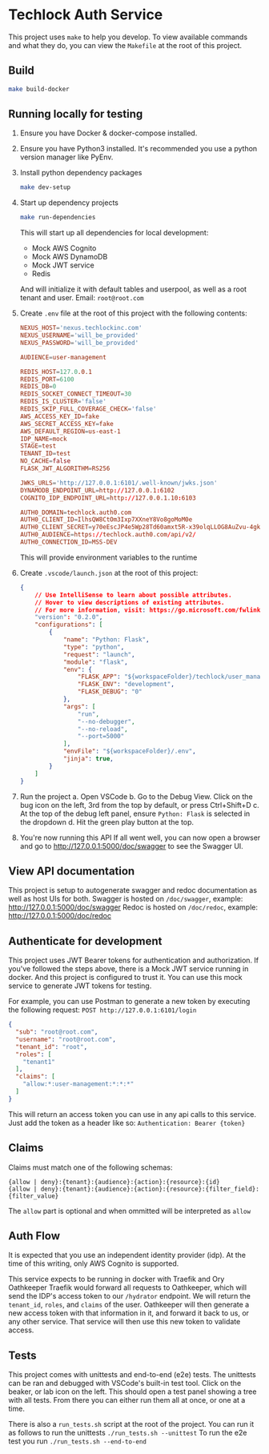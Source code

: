 # Techlock Auth Service

This project uses `make` to help you develop.
To view available commands and what they do, you can view the `Makefile` at the root of this project.

## Build

```bash
make build-docker
```

## Running locally for testing

1. Ensure you have Docker & docker-compose installed.

2. Ensure you have Python3 installed. It's recommended you use a python version manager like PyEnv.

3. Install python dependency packages

    ```bash
    make dev-setup
    ```

4. Start up dependency projects

    ```bash
    make run-dependencies
    ```

    This will start up all dependencies for local development:

    * Mock AWS Cognito
    * Mock AWS DynamoDB
    * Mock JWT service
    * Redis

    And will initialize it with default tables and userpool, as well as a root tenant and user.
    Email: `root@root.com`

5. Create `.env` file at the root of this project with the following contents:

    ```conf
    NEXUS_HOST='nexus.techlockinc.com'
    NEXUS_USERNAME='will_be_provided'
    NEXUS_PASSWORD='will_be_provided'

    AUDIENCE=user-management

    REDIS_HOST=127.0.0.1
    REDIS_PORT=6100
    REDIS_DB=0
    REDIS_SOCKET_CONNECT_TIMEOUT=30
    REDIS_IS_CLUSTER='false'
    REDIS_SKIP_FULL_COVERAGE_CHECK='false'
    AWS_ACCESS_KEY_ID=fake
    AWS_SECRET_ACCESS_KEY=fake
    AWS_DEFAULT_REGION=us-east-1
    IDP_NAME=mock
    STAGE=test
    TENANT_ID=test
    NO_CACHE=false
    FLASK_JWT_ALGORITHM=RS256

    JWKS_URLS='http://127.0.0.1:6101/.well-known/jwks.json'
    DYNAMODB_ENDPOINT_URL=http://127.0.0.1:6102
    COGNITO_IDP_ENDPOINT_URL=http://127.0.0.1.10:6103

    AUTH0_DOMAIN=techlock.auth0.com
    AUTH0_CLIENT_ID=IlhsQW8CtOm3Ixp7XXneY8Vo8goMoM0e
    AUTH0_CLIENT_SECRET=y70eEscJP4e5Wp28Td60amxt5R-x39olqLLOG8AuZvu-4gkUtqZvq6qSUMnqZiwR
    AUTH0_AUDIENCE=https://techlock.auth0.com/api/v2/
    AUTH0_CONNECTION_ID=MSS-DEV
    ```

    This will provide environment variables to the runtime

6. Create `.vscode/launch.json` at the root of this project:

    ```json
    {
        // Use IntelliSense to learn about possible attributes.
        // Hover to view descriptions of existing attributes.
        // For more information, visit: https://go.microsoft.com/fwlink/?linkid=830387
        "version": "0.2.0",
        "configurations": [
            {
                "name": "Python: Flask",
                "type": "python",
                "request": "launch",
                "module": "flask",
                "env": {
                    "FLASK_APP": "${workspaceFolder}/techlock/user_management_service/app.py",
                    "FLASK_ENV": "development",
                    "FLASK_DEBUG": "0"
                },
                "args": [
                    "run",
                    "--no-debugger",
                    "--no-reload",
                    "--port=5000"
                ],
                "envFile": "${workspaceFolder}/.env",
                "jinja": true,
            }
        ]
    }
    ```

7. Run the project
    a. Open VSCode
    b. Go to the Debug View. Click on the bug icon on the left, 3rd from the top by default, or press Ctrl+Shift+D
    c. At the top of the debug left panel, ensure `Python: Flask` is selected in the dropdown
    d. Hit the green play button at the top.

8. You're now running this API
    If all went well, you can now open a browser and go to http://127.0.0.1:5000/doc/swagger to see the Swagger UI.

## View API documentation

This project is setup to autogenerate swagger and redoc documentation as well as host UIs for both.
Swagger is hosted on `/doc/swagger`, example: http://127.0.0.1:5000/doc/swagger
Redoc is hosted on `/doc/redoc`, example: http://127.0.0.1:5000/doc/redoc

## Authenticate for development

This project uses JWT Bearer tokens for authentication and authorization.
If you've followed the steps above, there is a Mock JWT service running in docker. And this project is configured to trust it. You can use this mock service to generate JWT tokens for testing.

For example, you can use Postman to generate a new token by executing the following request:
`POST http://127.0.0.1:6101/login`

```json
{
  "sub": "root@root.com",
  "username": "root@root.com",
  "tenant_id": "root",
  "roles": [
    "tenant1"
  ],
  "claims": [
    "allow:*:user-management:*:*:*"
  ]
}
```

This will return an access token you can use in any api calls to this service.
Just add the token as a header like so: `Authentication: Bearer {token}`

## Claims

Claims must match one of the following schemas:

```
{allow | deny}:{tenant}:{audience}:{action}:{resource}:{id}
{allow | deny}:{tenant}:{audience}:{action}:{resource}:{filter_field}:{filter_value}
```

The `allow` part is optional and when ommitted will be interpreted as `allow`

## Auth Flow

It is expected that you use an independent identity provider (idp).
At the time of this writing, only AWS Cognito is supported.

This service expects to be running in docker with Traefik and Ory Oathkeeper
Traefik would forward all requests to Oathkeeper, which will send the IDP's access token to our `/hydrator` endpoint. We will return the `tenant_id`, `roles`, and `claims` of the user. Oathkeeper will then generate a new access token with that information in it, and forward it back to us, or any other service.
That service will then use this new token to validate access.

## Tests

This project comes with unittests and end-to-end (e2e) tests.
The unittests can be ran and debugged with VSCode's built-in test tool. Click on the beaker, or lab icon on the left. This should open a test panel showing a tree with all tests. From there you can either run them all at once, or one at a time.

There is also a `run_tests.sh` script at the root of the project.
You can run it as follows to run the unittests `./run_tests.sh --unittest`
To run the e2e test you run `./run_tests.sh --end-to-end`
